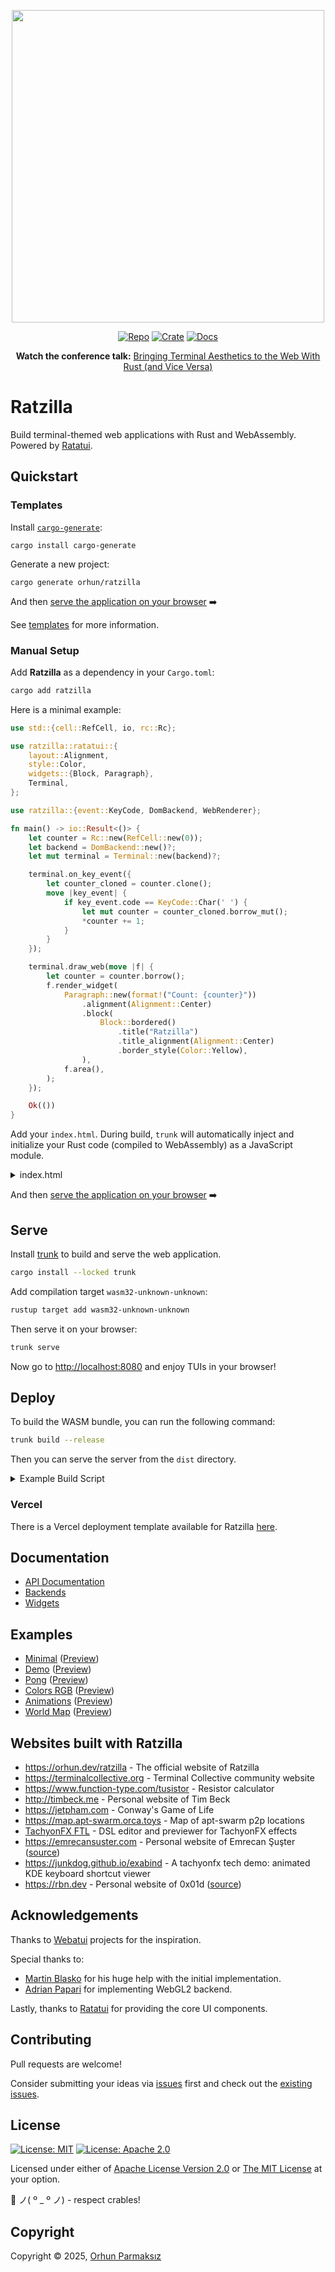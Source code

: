<p align="center">
<!-- Thanks to https://github.com/dekirisu for the logo -->
<a href="https://github.com/orhun/ratzilla"><img src="https://raw.githubusercontent.com/orhun/ratzilla/refs/heads/main/assets/ratzilla.gif" width="500"></a>
</p>

<div align="center">

[![Repo](https://img.shields.io/badge/github-orhun/ratzilla-3c8cba?style=flat&logo=GitHub&labelColor=1D272B&color=3c8cba&logoColor=white)](https://github.com/orhun/ratzilla)
[![Crate](https://img.shields.io/crates/v/ratzilla?style=flat&logo=Rust&labelColor=1D272B&color=936c94&logoColor=white)](https://crates.io/crates/ratzilla)
[![Docs](https://img.shields.io/docsrs/ratzilla?style=flat&logo=Rust&labelColor=1D272B&logoColor=white)](https://docs.rs/ratzilla)

**Watch the conference talk:** [Bringing Terminal Aesthetics to the Web With Rust (and Vice Versa)](https://www.youtube.com/watch?v=iepbyYrF_YQ)

</div>

# Ratzilla

Build terminal-themed web applications with Rust and WebAssembly. Powered by [Ratatui].

## Quickstart

### Templates

Install [`cargo-generate`](https://github.com/cargo-generate/cargo-generate):

```shell
cargo install cargo-generate
```

Generate a new project:

```shell
cargo generate orhun/ratzilla
```

And then [serve the application on your browser](#serve) ➡️

See [templates](./templates) for more information.

### Manual Setup

Add **Ratzilla** as a dependency in your `Cargo.toml`:

```sh
cargo add ratzilla
```

Here is a minimal example:

```rust no_run
use std::{cell::RefCell, io, rc::Rc};

use ratzilla::ratatui::{
    layout::Alignment,
    style::Color,
    widgets::{Block, Paragraph},
    Terminal,
};

use ratzilla::{event::KeyCode, DomBackend, WebRenderer};

fn main() -> io::Result<()> {
    let counter = Rc::new(RefCell::new(0));
    let backend = DomBackend::new()?;
    let mut terminal = Terminal::new(backend)?;

    terminal.on_key_event({
        let counter_cloned = counter.clone();
        move |key_event| {
            if key_event.code == KeyCode::Char(' ') {
                let mut counter = counter_cloned.borrow_mut();
                *counter += 1;
            }
        }
    });

    terminal.draw_web(move |f| {
        let counter = counter.borrow();
        f.render_widget(
            Paragraph::new(format!("Count: {counter}"))
                .alignment(Alignment::Center)
                .block(
                    Block::bordered()
                        .title("Ratzilla")
                        .title_alignment(Alignment::Center)
                        .border_style(Color::Yellow),
                ),
            f.area(),
        );
    });

    Ok(())
}
```

Add your `index.html`. During build, `trunk` will automatically inject and initialize your Rust code (compiled to
WebAssembly) as a JavaScript module.

<details>
  <summary>index.html</summary>
  
```html
<!doctype html>
<html lang="en">
  <head>
    <meta charset="UTF-8" />
    <meta
      name="viewport"
      content="width=device-width, initial-scale=1.0, user-scalable=no"
    />
    <link
      rel="stylesheet"
      href="https://cdnjs.cloudflare.com/ajax/libs/firacode/6.2.0/fira_code.min.css"
    />
    <link data-trunk rel="rust"/>
    <title>Ratzilla</title>
    <style>
      body {
        margin: 0;
        width: 100%;
        height: 100vh;
        display: flex;
        flex-direction: column;
        justify-content: center;
        align-items: center;
        align-content: center;
        background-color: #121212;
      }
      pre {
        font-family: "Fira Code", monospace;
        font-size: 16px;
        margin: 0px;
      }
    </style>
  </head>
  <body>
    <!-- (optional) subscribe to the application started event -->
    <script type="module">
      window.addEventListener("TrunkApplicationStarted", (_) => {
        // #[wasm_bindgen] functions are now bound to window.wasmBindings.*
        console.log("application initialized");
      });
    </script>
  </body>
</html>
```

</details>

And then [serve the application on your browser](#serve) ➡️

## Serve

Install [trunk] to build and serve the web application.

```sh
cargo install --locked trunk
```

Add compilation target `wasm32-unknown-unknown`:

```sh
rustup target add wasm32-unknown-unknown
```

Then serve it on your browser:

```sh
trunk serve
```

Now go to [http://localhost:8080](http://localhost:8080) and enjoy TUIs in your browser!

## Deploy

To build the WASM bundle, you can run the following command:

```sh
trunk build --release
```

Then you can serve the server from the `dist` directory.

<details>
  <summary>Example Build Script</summary>

```bash
#!/bin/bash
set -euo pipefail
export HOME=/root

# Install Rustup
curl --proto '=https' --tlsv1.2 -sSf https://sh.rustup.rs | sh -s -- -y -t wasm32-unknown-unknown --profile minimal
source "$HOME/.cargo/env"

# Install trunk using binstall
curl -L --proto '=https' --tlsv1.2 -sSf https://raw.githubusercontent.com/cargo-bins/cargo-binstall/main/install-from-binstall-release.sh | bash
cargo binstall --targets x86_64-unknown-linux-musl -y trunk

# Build project with trunk
trunk build --release
```

</details>

### Vercel

There is a Vercel deployment template available for Ratzilla [here](https://vercel.com/templates/other/ratzilla).

## Documentation

- [API Documentation](https://docs.rs/ratzilla)
- [Backends](https://docs.rs/ratzilla/latest/ratzilla/backend/index.html)
- [Widgets](https://docs.rs/ratzilla/latest/ratzilla/widgets/index.html)

## Examples

- [Minimal](https://github.com/orhun/ratzilla/tree/main/examples/minimal) ([Preview](https://orhun.dev/ratzilla/minimal))
- [Demo](https://github.com/orhun/ratzilla/tree/main/examples/demo) ([Preview](https://orhun.dev/ratzilla/demo))
- [Pong](https://github.com/orhun/ratzilla/tree/main/examples/pong) ([Preview](https://orhun.dev/ratzilla/pong))
- [Colors RGB](https://github.com/orhun/ratzilla/tree/main/examples/colors_rgb) ([Preview](https://orhun.dev/ratzilla/colors_rgb))
- [Animations](https://github.com/orhun/ratzilla/tree/main/examples/animations) ([Preview](https://orhun.dev/ratzilla/animations))
- [World Map](https://github.com/orhun/ratzilla/tree/main/examples/world_map) ([Preview](https://orhun.dev/ratzilla/world_map))

## Websites built with Ratzilla

- <https://orhun.dev/ratzilla> - The official website of Ratzilla
- <https://terminalcollective.org> - Terminal Collective community website
- <https://www.function-type.com/tusistor> - Resistor calculator
- <http://timbeck.me> - Personal website of Tim Beck
- <https://jetpham.com> - Conway's Game of Life
- <https://map.apt-swarm.orca.toys> - Map of apt-swarm p2p locations
- [TachyonFX FTL](https://junkdog.github.io/tachyonfx-ftl/) - DSL editor and previewer for TachyonFX effects
- <https://emrecansuster.com> - Personal website of Emrecan Şuşter ([source](https://github.com/Tarbetu/website))
- <https://junkdog.github.io/exabind> - A tachyonfx tech demo: animated KDE keyboard shortcut viewer
- <https://rbn.dev> - Personal website of 0x01d ([source](https://github.com/0x01d/website))

## Acknowledgements

Thanks to [Webatui] projects for the inspiration.

Special thanks to:

- [Martin Blasko] for his huge help with the initial implementation.
- [Adrian Papari] for implementing WebGL2 backend.

Lastly, thanks to [Ratatui] for providing the core UI components.

[trunk]: https://trunkrs.dev
[Ratatui]: https://ratatui.rs
[`DomBackend`]: https://docs.rs/ratzilla/latest/ratzilla/struct.DomBackend.html
[`CanvasBackend`]: https://docs.rs/ratzilla/latest/ratzilla/struct.CanvasBackend.html
[`Hyperlink`]: https://docs.rs/ratzilla/latest/ratzilla/widgets/struct.Hyperlink.html
[Webatui]: https://github.com/TylerBloom/webatui
[Martin Blasko]: https://github.com/MartinBspheroid
[Adrian Papari]: https://github.com/junkdog
[Vercel]: https://vercel

## Contributing

Pull requests are welcome!

Consider submitting your ideas via [issues](https://github.com/orhun/ratzilla/issues/new) first and check out the [existing issues](https://github.com/orhun/ratzilla/issues).

## License

[![License: MIT](https://img.shields.io/badge/License-MIT-yellow.svg?style=flat&logo=GitHub&labelColor=1D272B&color=3c8cba&logoColor=white)](./LICENSE-MIT)
[![License: Apache 2.0](https://img.shields.io/badge/License-Apache%202.0-blue.svg?style=flat&logo=GitHub&labelColor=1D272B&color=3c8cba&logoColor=white)](./LICENSE-APACHE)

Licensed under either of [Apache License Version 2.0](./LICENSE-APACHE) or [The MIT License](./LICENSE-MIT) at your option.

🦀 ノ( º \_ º ノ) - respect crables!

## Copyright

Copyright © 2025, [Orhun Parmaksız](mailto:orhunparmaksiz@gmail.com)
